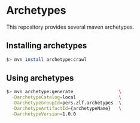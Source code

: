 # Archetypes

This repository provides several maven archetypes.

## Installing archetypes

```sh
$> mvn install archetype:crawl
```

## Using archetypes

```sh
$> mvn archetype:generate                 \
  -DarchetypeCatalog=local                \
  -DarchetypeGroupId=pers.zlf.archetypes  \
  -DarchetypeArtifactId={archetypeName}   \
  -DarchetypeVersion=1.0.0
```
